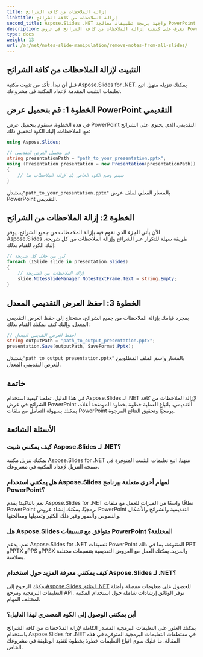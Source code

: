 ```yaml
---
title: إزالة الملاحظات من كافة الشرائح
linktitle: إزالة الملاحظات من كافة الشرائح
second_title: Aspose.Slides .NET واجهة برمجة تطبيقات معالجة PowerPoint
description: تعرف على كيفية إزالة الملاحظات من كافة الشرائح في عروض PowerPoint التقديمية باستخدام Aspose.Slides for .NET. اتبع هذا الدليل المفصّل خطوة بخطوة مع أمثلة التعليمات البرمجية المصدر الكاملة لتحقيق هدفك بسهولة.
type: docs
weight: 13
url: /ar/net/notes-slide-manipulation/remove-notes-from-all-slides/
---
```


## التثبيت لإزالة الملاحظات من كافة الشرائح

 قبل أن نبدأ، تأكد من تثبيت مكتبة Aspose.Slides for .NET. يمكنك تنزيله من[هنا](https://releases.aspose.com/slides/net/). اتبع تعليمات التثبيت المقدمة لإعداد المكتبة في مشروعك.

## الخطوة 1: قم بتحميل عرض PowerPoint التقديمي

في هذه الخطوة، سنقوم بتحميل عرض PowerPoint التقديمي الذي يحتوي على الشرائح مع الملاحظات. إليك الكود لتحقيق ذلك:

```csharp
using Aspose.Slides;

// قم بتحميل العرض التقديمي
string presentationPath = "path_to_your_presentation.pptx";
using (Presentation presentation = new Presentation(presentationPath))
{
    // سيتم وضع الكود الخاص بك لإزالة الملاحظات هنا
}
```

 يستبدل`"path_to_your_presentation.pptx"` بالمسار الفعلي لملف عرض PowerPoint التقديمي.

## الخطوة 2: إزالة الملاحظات من الشرائح

الآن يأتي الجزء الذي نقوم فيه بإزالة الملاحظات من جميع الشرائح. يوفر Aspose.Slides طريقة سهلة للتكرار عبر الشرائح وإزالة الملاحظات من كل شريحة. إليك الكود للقيام بذلك:

```csharp
// كرر من خلال كل شريحة
foreach (ISlide slide in presentation.Slides)
{
    // إزالة الملاحظات من الشريحة
    slide.NotesSlideManager.NotesTextFrame.Text = string.Empty;
}
```

## الخطوة 3: احفظ العرض التقديمي المعدل

بمجرد قيامك بإزالة الملاحظات من جميع الشرائح، ستحتاج إلى حفظ العرض التقديمي المعدل. وإليك كيف يمكنك القيام بذلك:

```csharp
// احفظ العرض التقديمي المعدل
string outputPath = "path_to_output_presentation.pptx";
presentation.Save(outputPath, SaveFormat.Pptx);
```

 يستبدل`"path_to_output_presentation.pptx"` بالمسار واسم الملف المطلوبين للعرض التقديمي المعدل.

## خاتمة

في هذا الدليل، تعلمنا كيفية استخدام Aspose.Slides لـ .NET لإزالة الملاحظات من كافة الشرائح في عرض PowerPoint التقديمي. باتباع العملية خطوة بخطوة الموضحة أعلاه، يمكنك بسهولة التعامل مع ملفات PowerPoint برمجيًا وتحقيق النتائج المرجوة.

## الأسئلة الشائعة

### كيف يمكنني تثبيت Aspose.Slides لـ .NET؟

 يمكنك تنزيل مكتبة Aspose.Slides for .NET من[هنا](https://releases.aspose.com/slides/net/). اتبع تعليمات التثبيت المتوفرة في صفحة التنزيل لإعداد المكتبة في مشروعك.

### هل يمكنني استخدام Aspose.Slides لمهام أخرى متعلقة ببرنامج PowerPoint؟

نعم بالتاكيد! يقدم Aspose.Slides for .NET نطاقًا واسعًا من الميزات للعمل مع ملفات PowerPoint برمجيًا. يمكنك إنشاء عروض PowerPoint التقديمية والشرائح والأشكال والنصوص والصور وغير ذلك الكثير وتعديلها ومعالجتها.

### هل Aspose.Slides متوافق مع تنسيقات PowerPoint المختلفة؟

نعم، يدعم Aspose.Slides for .NET تنسيقات PowerPoint المتنوعة، بما في ذلك PPT وPPTX وPPS وPPSX والمزيد. يمكنك العمل مع العروض التقديمية بتنسيقات مختلفة بسلاسة.

### كيف يمكنني معرفة المزيد حول استخدام Aspose.Slides لـ .NET؟

 يمكنك الرجوع إلى[Aspose.Slides لوثائق .NET](https://reference.aspose.com/slides/net/) للحصول على معلومات مفصلة وأمثلة التعليمات البرمجية ومرجع API. توفر الوثائق إرشادات شاملة حول استخدام المكتبة لمختلف المهام.

### أين يمكنني الوصول إلى الكود المصدري لهذا الدليل؟

يمكنك العثور على التعليمات البرمجية المصدر الكاملة لإزالة الملاحظات من كافة الشرائح باستخدام Aspose.Slides for .NET في مقتطفات التعليمات البرمجية المتوفرة في هذه المقالة. ما عليك سوى اتباع التعليمات خطوة بخطوة لتنفيذ الوظيفة في مشروعك الخاص.